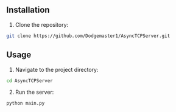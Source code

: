 ## **Installation**

1. Clone the repository:

```bash
git clone https://github.com/Dodgemaster1/AsyncTCPServer.git
```

## **Usage**

1. Navigate to the project directory:

```bash
cd AsyncTCPServer
```

2. Run the server:

```bash
python main.py
```
